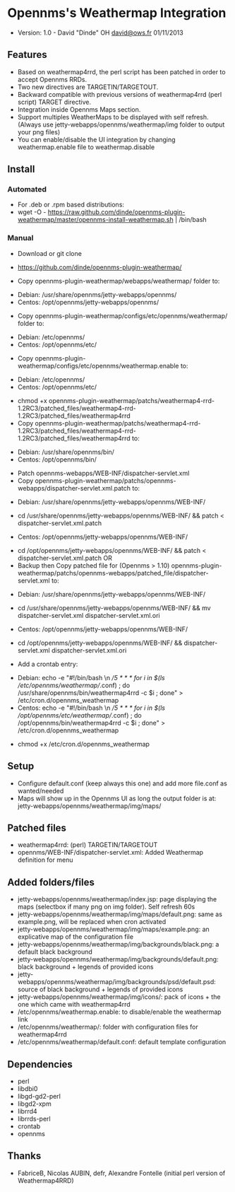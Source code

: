 # Opennms's Weathermap Integration

- Version: 1.0 - David "Dinde" OH <david@ows.fr> 01/11/2013

## Features
* Based on weathermap4rrd, the perl script has been patched in order to accept Opennms RRDs.
* Two new directives are TARGETIN/TARGETOUT. 
* Backward compatible with previous versions of weathermap4rrd (perl script) TARGET directive.
* Integration inside Opennms Maps section.
* Support multiples WeatherMaps to be displayed with self refresh. (Always use jetty-webapps/opennms/weathermap/img folder to output your png files)
* You can enable/disable the UI integration by changing weathermap.enable file to weathermap.disable

## Install

### Automated
* For .deb or .rpm based distributions:
* wget -O - https://raw.github.com/dinde/opennms-plugin-weathermap/master/opennms-install-weathermap.sh | /bin/bash

### Manual
* Download or git clone
* https://github.com/dinde/opennms-plugin-weathermap/

* Copy opennms-plugin-weathermap/webapps/weathermap/ folder to:
- Debian: /usr/share/opennms/jetty-webapps/opennms/
- Centos: /opt/opennms/jetty-webapps/opennms/

* Copy opennms-plugin-weathermap/configs/etc/opennms/weathermap/ folder to:
- Debian: /etc/opennms/
- Centos: /opt/opennms/etc/

* Copy opennms-plugin-weathermap/configs/etc/opennms/weathermap.enable to:
- Debian: /etc/opennms/
- Centos: /opt/opennms/etc/

* chmod +x opennms-plugin-weathermap/patchs/weathermap4-rrd-1.2RC3/patched_files/weathermap4-rrd-1.2RC3/patched_files/weathermap4rrd
* Copy opennms-plugin-weathermap/patchs/weathermap4-rrd-1.2RC3/patched_files/weathermap4-rrd-1.2RC3/patched_files/weathermap4rrd to:
- Debian: /usr/share/opennms/bin/
- Centos: /opt/opennms/bin/

* Patch opennms-webapps/WEB-INF/dispatcher-servlet.xml
* Copy opennms-plugin-weathermap/patchs/opennms-webapps/dispatcher-servlet.xml.patch to:
- Debian: /usr/share/opennms/jetty-webapps/opennms/WEB-INF/ 
* cd /usr/share/opennms/jetty-webapps/opennms/WEB-INF/ && patch < dispatcher-servlet.xml.patch
- Centos: /opt/opennms/jetty-webapps/opennms/WEB-INF/
* cd /opt/opennms/jetty-webapps/opennms/WEB-INF/ && patch < dispatcher-servlet.xml.patch
OR
* Backup then Copy patched file for (Opennms > 1.10) opennms-plugin-weathermap/patchs/opennms-webapps/patched_file/dispatcher-servlet.xml to:
- Debian: /usr/share/opennms/jetty-webapps/opennms/WEB-INF/
* cd /usr/share/opennms/jetty-webapps/opennms/WEB-INF/ && mv dispatcher-servlet.xml dispatcher-servlet.xml.ori
- Centos: /opt/opennms/jetty-webapps/opennms/WEB-INF/
* cd /opt/opennms/jetty-webapps/opennms/WEB-INF/ && dispatcher-servlet.xml dispatcher-servlet.xml.ori

* Add a crontab entry:
- Debian: echo -e "#!/bin/bash \n */5 * * * for i in \$(ls /etc/opennms/weathermap/*.conf) \; do /usr/share/opennms/bin/weathermap4rrd -c \$i \; done" > /etc/cron.d/opennms_weathermap
- Centos: echo -e "#!/bin/bash \n */5 * * * for i in \$(ls /opt/opennms/etc/weathermap/*.conf) \; do /opt/opennms/bin/weathermap4rrd -c \$i ; done" > /etc/cron.d/opennms_weathermap
* chmod +x /etc/cron.d/opennms_weathermap

## Setup
* Configure default.conf (keep always this one) and add more file.conf as wanted/needed
* Maps will show up in the Opennms UI as long the output folder is at: jetty-webapps/opennms/weathermap/img/maps/

## Patched files
* weathermap4rrd: (perl) TARGETIN/TARGETOUT
* opennms/WEB-INF/dispatcher-servlet.xml: Added Weathermap definition for menu

## Added folders/files
* jetty-webapps/opennms/weathermap/index.jsp: page displaying the maps (selectbox if many png on img folder). Self refresh 60s
* jetty-webapps/opennms/weathermap/img/maps/default.png: same as example.png, will be replaced when cron activated
* jetty-webapps/opennms/weathermap/img/maps/example.png: an explicative map of the configuration file
* jetty-webapps/opennms/weathermap/img/backgrounds/black.png: a default black background
* jetty-webapps/opennms/weathermap/img/backgrounds/default.png: black background + legends of provided icons
* jetty-webapps/opennms/weathermap/img/backgrounds/psd/default.psd: source of black background + legends of provided icons
* jetty-webapps/opennms/weathermap/img/icons/: pack of icons + the one which came with weathermap4rrd
* /etc/opennms/weathermap.enable: to disable/enable the weathermap link
* /etc/opennms/weathermap/: folder with configuration files for weathermap4rrd 
* /etc/opennms/weathermap/default.conf: default template configuration 

## Dependencies
* perl
* libdbi0 
* libgd-gd2-perl 
* libgd2-xpm 
* librrd4 
* librrds-perl
* crontab
* opennms

## Thanks
* FabriceB, Nicolas AUBIN, defr, Alexandre Fontelle (initial perl version of Weathermap4RRD)

